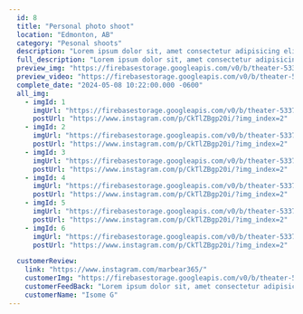 ```yaml
---
  id: 8
  title: "Personal photo shoot"
  location: "Edmonton, AB"
  category: "Pesonal shoots"
  description: "Lorem ipsum dolor sit, amet consectetur adipisicing elit. Dicta laboriosam, iure dignissimos, ad et dolorum illo nesciunt, impedit obcaecati tempore aliquam quidem suscipit itaque necessitatibus! Laborum consequatur repellat impedit ex."
  full_description: "Lorem ipsum dolor sit, amet consectetur adipisicing elit. Dicta laboriosam, iure dignissimos, ad et dolorum illo nesciunt, impedit obcaecati tempore aliquam quidem suscipit itaque necessitatibus! Laborum consequatur repellat impedit ex. Lorem ipsum dolor sit, amet consectetur adipisicing elit. Dicta laboriosam, iure dignissimos, ad et dolorum illo nesciunt, impedit obcaecati tempore aliquam quidem suscipit itaque necessitatibus! Laborum consequatur repellat impedit ex. Lorem ipsum dolor sit, amet consectetur adipisicing elit. Dicta laboriosam, iure dignissimos, ad et dolorum illo nesciunt, impedit obcaecati tempore aliquam quidem suscipit itaque necessitatibus! Laborum consequatur repellat impedit ex. Lorem ipsum dolor sit, amet consectetur adipisicing elit. Dicta laboriosam, iure dignissimos, ad et dolorum illo nesciunt, impedit obcaecati tempore aliquam quidem suscipit itaque necessitatibus! Laborum consequatur repellat impedit ex."
  preview_img: "https://firebasestorage.googleapis.com/v0/b/theater-53375.appspot.com/o/eventsImgs%2Fnatali%2FScreenshot%20from%202024-05-06%2016-48-26.png?alt=media&token=68ef7d73-5e1c-4e3a-a420-aa760f23304b"
  preview_video: "https://firebasestorage.googleapis.com/v0/b/theater-53375.appspot.com/o/eventsImgs%2Fnatali%2Fvideoplayback.mp4?alt=media&token=411aed5a-8671-4927-bb2d-a815f92cf015"
  complete_date: "2024-05-08 10:22:00.000 -0600"
  all_img:
    - imgId: 1
      imgUrl: "https://firebasestorage.googleapis.com/v0/b/theater-53375.appspot.com/o/eventsImgs%2Fnatali%2FScreenshot%20from%202024-05-07%2013-58-44.png?alt=media&token=4423fd48-dd3a-4a6c-9cd8-0482ef847a6f"
      postUrl: "https://www.instagram.com/p/CkTlZBgp20i/?img_index=2"
    - imgId: 2
      imgUrl: "https://firebasestorage.googleapis.com/v0/b/theater-53375.appspot.com/o/eventsImgs%2Fnatali%2FScreenshot%20from%202024-05-07%2013-57-52.png?alt=media&token=62e86e2f-bc9d-4c05-8f4c-854f272281d8"
      postUrl: "https://www.instagram.com/p/CkTlZBgp20i/?img_index=2"
    - imgId: 3
      imgUrl: "https://firebasestorage.googleapis.com/v0/b/theater-53375.appspot.com/o/eventsImgs%2Fnatali%2FScreenshot%20from%202024-05-07%2013-58-44.png?alt=media&token=4423fd48-dd3a-4a6c-9cd8-0482ef847a6f"
      postUrl: "https://www.instagram.com/p/CkTlZBgp20i/?img_index=2"
    - imgId: 4
      imgUrl: "https://firebasestorage.googleapis.com/v0/b/theater-53375.appspot.com/o/eventsImgs%2Fnatali%2FScreenshot%20from%202024-05-07%2013-57-52.png?alt=media&token=62e86e2f-bc9d-4c05-8f4c-854f272281d8"
      postUrl: "https://www.instagram.com/p/CkTlZBgp20i/?img_index=2"
    - imgId: 5
      imgUrl: "https://firebasestorage.googleapis.com/v0/b/theater-53375.appspot.com/o/eventsImgs%2Fnatali%2FScreenshot%20from%202024-05-07%2013-58-44.png?alt=media&token=4423fd48-dd3a-4a6c-9cd8-0482ef847a6f"
      postUrl: "https://www.instagram.com/p/CkTlZBgp20i/?img_index=2"
    - imgId: 6
      imgUrl: "https://firebasestorage.googleapis.com/v0/b/theater-53375.appspot.com/o/eventsImgs%2Fnatali%2FScreenshot%20from%202024-05-07%2013-57-52.png?alt=media&token=62e86e2f-bc9d-4c05-8f4c-854f272281d8"
      postUrl: "https://www.instagram.com/p/CkTlZBgp20i/?img_index=2"

  customerReview:
    link: "https://www.instagram.com/marbear365/"
    customerImg: "https://firebasestorage.googleapis.com/v0/b/theater-53375.appspot.com/o/eventsImgs%2Fnatali%2FScreenshot%20from%202024-05-08%2018-11-20.png?alt=media&token=ca0e774c-0ab3-466d-b672-7f74bb73ea5a"
    customerFeedBack: "Lorem ipsum dolor sit, amet consectetur adipisicing elit. Dicta laboriosam, iure dignissimos, ad et dolorum illo nesciunt, impedit obcaecati tempore aliquam quidem suscipit itaque necessitatibus! Laborum consequatur repellat impedit ex."
    customerName: "Isome G"
---
```

